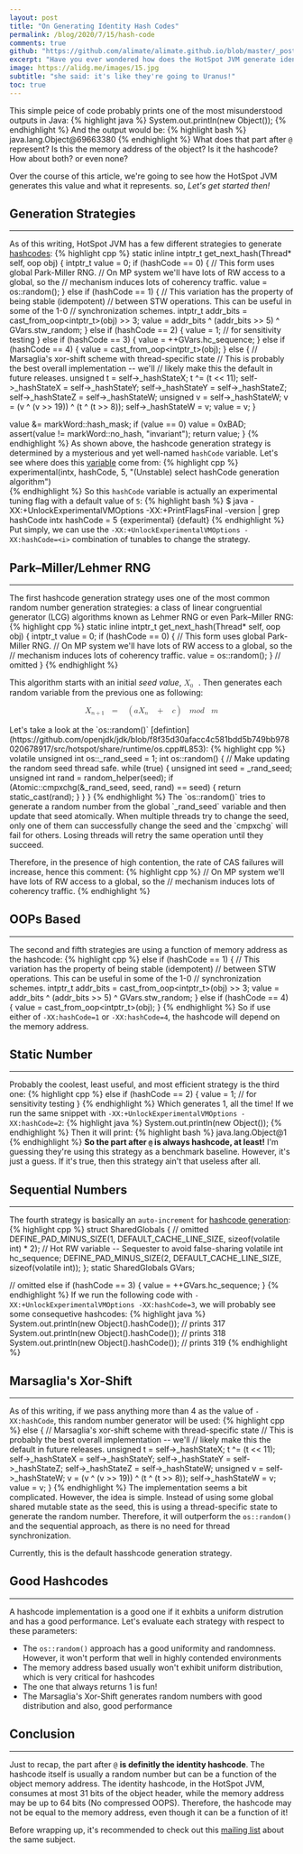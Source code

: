 ```yaml
---
layout: post
title: "On Generating Identity Hash Codes"
permalink: /blog/2020/7/15/hash-code
comments: true
github: "https://github.com/alimate/alimate.github.io/blob/master/_posts/2020-7-15-hash-code.md"
excerpt: "Have you ever wondered how does the HotSpot JVM generate identity hashcodes?"
image: https://alidg.me/images/15.jpg
subtitle: "she said: it's like they're going to Uranus!"
toc: true
---
```

This simple peice of code probably prints one of the most misunderstood outputs in Java:
{% highlight java %}
System.out.println(new Object());
{% endhighlight %}
And the output would be:
{% highlight bash %}
java.lang.Object@69663380
{% endhighlight %}
What does that part after `@` represent? Is this the memory address of the object? Is it the hashcode? How about both? or even none? 

Over the course of this article, we're going to see how the HotSpot JVM generates this value and what it represents. so, *Let's get started then!*

## Generation Strategies
---
As of this writing, HotSpot JVM has a few different strategies to generate [hashcodes](https://github.com/openjdk/jdk/blob/f8f35d30afacc4c581bdd5b749bb978020678917/src/hotspot/share/runtime/synchronizer.cpp#L942):
{% highlight cpp %}
static inline intptr_t get_next_hash(Thread* self, oop obj) {
  intptr_t value = 0;
  if (hashCode == 0) {
    // This form uses global Park-Miller RNG.
    // On MP system we'll have lots of RW access to a global, so the
    // mechanism induces lots of coherency traffic.
    value = os::random();
  } else if (hashCode == 1) {
    // This variation has the property of being stable (idempotent)
    // between STW operations.  This can be useful in some of the 1-0
    // synchronization schemes.
    intptr_t addr_bits = cast_from_oop<intptr_t>(obj) >> 3;
    value = addr_bits ^ (addr_bits >> 5) ^ GVars.stw_random;
  } else if (hashCode == 2) {
    value = 1;            // for sensitivity testing
  } else if (hashCode == 3) {
    value = ++GVars.hc_sequence;
  } else if (hashCode == 4) {
    value = cast_from_oop<intptr_t>(obj);
  } else {
    // Marsaglia's xor-shift scheme with thread-specific state
    // This is probably the best overall implementation -- we'll
    // likely make this the default in future releases.
    unsigned t = self->_hashStateX;
    t ^= (t << 11);
    self->_hashStateX = self->_hashStateY;
    self->_hashStateY = self->_hashStateZ;
    self->_hashStateZ = self->_hashStateW;
    unsigned v = self->_hashStateW;
    v = (v ^ (v >> 19)) ^ (t ^ (t >> 8));
    self->_hashStateW = v;
    value = v;
  }

  value &= markWord::hash_mask;
  if (value == 0) value = 0xBAD;
  assert(value != markWord::no_hash, "invariant");
  return value;
}
{% endhighlight %}
As shown above, the hashcode generation strategy is determined by a mysterious and yet well-named `hashCode` variable. Let's see where does this [variable](https://github.com/openjdk/jdk/blob/f8f35d30afacc4c581bdd5b749bb978020678917/src/hotspot/share/runtime/globals.hpp#L704) come from:
{% highlight cpp %}
experimental(intx, hashCode, 5, "(Unstable) select hashCode generation algorithm")  
{% endhighlight %}
So this `hashCode` variable is actually an experimental tuning flag with a default value of `5`:
{% highlight bash %}
$ java -XX:+UnlockExperimentalVMOptions -XX:+PrintFlagsFinal -version | grep hashCode
intx hashCode          = 5          {experimental} {default}
{% endhighlight %}
Put simply, we can use the `-XX:+UnlockExperimentalVMOptions -XX:hashCode=<i>` combination of tunables to change the strategy.

## Park–Miller/Lehmer RNG
---
The first hashcode generation strategy uses one of the most common random number generation strategies: a class of linear congruential generator (LCG) algorithms known as Lehmer RNG or even Park–Miller RNG:
{% highlight cpp %}
static inline intptr_t get_next_hash(Thread* self, oop obj) {
  intptr_t value = 0;
  if (hashCode == 0) {
    // This form uses global Park-Miller RNG.
    // On MP system we'll have lots of RW access to a global, so the
    // mechanism induces lots of coherency traffic.
    value = os::random();
  }
  // omitted
}
{% endhighlight %}

This algorithm starts with an initial *seed value*, <math xmlns="http://www.w3.org/1998/Math/MathML"><msub><mi>X</mi><mrow><mi>0</mi><mo>&#xA0;</mo></mrow></msub></math>. Then generates each random variable from the previous one as following:
<p>
<center>
<math xmlns="http://www.w3.org/1998/Math/MathML"><msub><mi>X</mi><mrow><mi>n</mi><mo>+</mo><mn>1</mn><mo>&#xA0;</mo></mrow></msub><mo>=</mo><mo>&#xA0;</mo><mo>(</mo><mi>a</mi><msub><mi>X</mi><mi>n</mi></msub><mo>&#xA0;</mo><mo>+</mo><mo>&#xA0;</mo><mi>c</mi><mo>)</mo><mo>&#xA0;</mo><mi>m</mi><mi>o</mi><mi>d</mi><mo>&#xA0;</mo><mi>m</mi></math>
</center></p>
Let's take a look at the `os::random()` [defintion](https://github.com/openjdk/jdk/blob/f8f35d30afacc4c581bdd5b749bb978020678917/src/hotspot/share/runtime/os.cpp#L853):
{% highlight cpp %}
volatile unsigned int os::_rand_seed = 1;
int os::random() {
  // Make updating the random seed thread safe.
  while (true) {
    unsigned int seed = _rand_seed;
    unsigned int rand = random_helper(seed);
    if (Atomic::cmpxchg(&_rand_seed, seed, rand) == seed) {
      return static_cast<int>(rand);
    }
  }
}
{% endhighlight %}
The `os::random()` tries to generate a random number from the global `_rand_seed` variable and then update that seed atomically. When multiple threads try to change the seed, only one of them can successfully change the seed and the `cmpxchg` will fail for others. Losing threads will retry the same operation until they succeed.

Therefore, in the presence of high contention, the rate of CAS failures will increase, hence this comment:
{% highlight cpp %}
// On MP system we'll have lots of RW access to a global, so the
// mechanism induces lots of coherency traffic.
{% endhighlight %}

## OOPs Based
---
The second and fifth strategies are using a function of memory address as the hashcode:
{% highlight cpp %}
else if (hashCode == 1) {
    // This variation has the property of being stable (idempotent)
    // between STW operations.  This can be useful in some of the 1-0
    // synchronization schemes.
    intptr_t addr_bits = cast_from_oop<intptr_t>(obj) >> 3;
    value = addr_bits ^ (addr_bits >> 5) ^ GVars.stw_random;
}
else if (hashCode == 4) {
    value = cast_from_oop<intptr_t>(obj);
}
{% endhighlight %}
So if use either of `-XX:hashCode=1` or `-XX:hashCode=4`, the hashcode will depend on the memory address.

## Static Number
---
Probably the coolest, least useful, and most efficient strategy is the third one:
{% highlight cpp %}
else if (hashCode == 2) {
    value = 1;            // for sensitivity testing
}
{% endhighlight %}
Which generates 1, all the time! If we run the same snippet with `-XX:+UnlockExperimentalVMOptions -XX:hashCode=2`:
{% highlight java %}
System.out.println(new Object());
{% endhighlight %}
Then it will print:
{% highlight bash %}
java.lang.Object@1
{% endhighlight %}
**So the part after `@` is always hashcode, at least!** I'm guessing they're using this strategy as a benchmark baseline. However, it's just a guess. If it's true, then this strategy ain't that useless after all.

## Sequential Numbers
---
The fourth strategy is basically an `auto-increment` for [hashcode generation](https://github.com/openjdk/jdk/blob/f8f35d30afacc4c581bdd5b749bb978020678917/src/hotspot/share/runtime/synchronizer.cpp#L845):
{% highlight cpp %}
struct SharedGlobals {
  // omitted
  DEFINE_PAD_MINUS_SIZE(1, DEFAULT_CACHE_LINE_SIZE, sizeof(volatile int) * 2);
  // Hot RW variable -- Sequester to avoid false-sharing
  volatile int hc_sequence;
  DEFINE_PAD_MINUS_SIZE(2, DEFAULT_CACHE_LINE_SIZE, sizeof(volatile int));
};
static SharedGlobals GVars;

// omitted
else if (hashCode == 3) {
    value = ++GVars.hc_sequence;
}
{% endhighlight %}
If we run the following code with `-XX:+UnlockExperimentalVMOptions -XX:hashCode=3`, we will probably see some consequetive hashcodes:
{% highlight java %}
System.out.println(new Object().hashCode()); // prints 317
System.out.println(new Object().hashCode()); // prints 318
System.out.println(new Object().hashCode()); // prints 319
{% endhighlight %}

## Marsaglia's Xor-Shift
---
As of this writing, if we pass anything more than 4 as the value of `-XX:hashCode`, this random number generator will be used:
{% highlight cpp %}
else {
    // Marsaglia's xor-shift scheme with thread-specific state
    // This is probably the best overall implementation -- we'll
    // likely make this the default in future releases.
    unsigned t = self->_hashStateX;
    t ^= (t << 11);
    self->_hashStateX = self->_hashStateY;
    self->_hashStateY = self->_hashStateZ;
    self->_hashStateZ = self->_hashStateW;
    unsigned v = self->_hashStateW;
    v = (v ^ (v >> 19)) ^ (t ^ (t >> 8));
    self->_hashStateW = v;
    value = v;
}
{% endhighlight %}
The implementation seems a bit complicated. However, the idea is simple. Instead of using some global shared mutable state as the seed, this is using a thread-specific state to generate the random number. Therefore, it will outperform the `os::random()` and the sequential approach, as there is no need for thread synchronization.

Currently, this is the default hasshcode generation strategy.

## Good Hashcodes
---
A hashcode implementation is a good one if it exhbits a uniform distrution and has a good performance. Let's evaluate each strategy with respect to these parameters:
 - The `os::random()` approach has a good uniformity and randomness. However, it won't perform that well in highly contended environments
 - The memory address based usually won't exhibit uniform distribution, which is very critical for hashcodes
 - The one that always returns 1 is fun!
 - The Marsaglia's Xor-Shift generates random numbers with good distribution and also, good performance

## Conclusion
---
Just to recap, the part after `@` **is definitly the identity hashcode**. The hashcode itself is usually a random number but can be a function of the object memory address. The identity hashcode, in the HotSpot JVM, consumes at most 31 bits of the object header, while the memory address may be up to 64 bits (No compressed OOPS). Therefore, the hashcode may not be equal to the memory address, even though it can be a function of it!

Before wrapping up, it's recommended to check out this [mailing list](http://mail.openjdk.java.net/pipermail/hotspot-runtime-dev/2013-January/005212.html) about the same subject.
